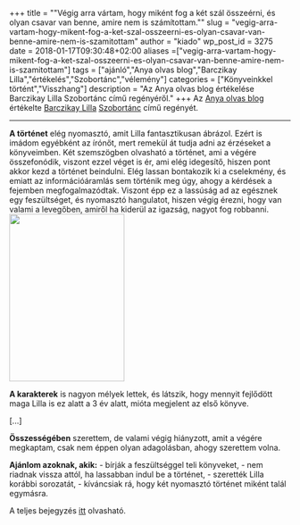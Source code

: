 +++
title = "&quot;Végig arra vártam, hogy miként fog a két szál összeérni, és olyan csavar van benne, amire nem is számítottam.&quot;"
slug = "vegig-arra-vartam-hogy-mikent-fog-a-ket-szal-osszeerni-es-olyan-csavar-van-benne-amire-nem-is-szamitottam"
author = "kiado"
wp_post_id = 3275
date = 2018-01-17T09:30:48+02:00
aliases =["vegig-arra-vartam-hogy-mikent-fog-a-ket-szal-osszeerni-es-olyan-csavar-van-benne-amire-nem-is-szamitottam"]
tags = ["ajánló","Anya olvas blog","Barczikay Lilla","értékelés","Szobortánc","vélemény"]
categories = ["Könyveinkkel történt","Visszhang"]
description = "Az Anya olvas blog értékelése Barczikay Lilla Szobortánc című regényéről."
+++
Az <a href="https://dorkaanyaolvas.blogspot.hu/2017/12/barczikay-lilla-szobortanc.html" target="_blank" rel="noopener">Anya olvas blog</a> értékelte <a href="http://barczikaylilla.konyv.guru/" target="_blank" rel="noopener">Barczikay Lilla</a> <a href="http://www.konyvesbolt.online/Barczikay-Lilla-Szobortanc">Szobortánc</a> című regényét.

<hr />

<strong>A történet</strong> elég nyomasztó, amit Lilla fantasztikusan ábrázol. Ezért is imádom egyébként az írónőt, mert remekül át tudja adni az érzéseket a könyveimben. Két szemszögben olvasható a történet, ami a végére összefonódik, viszont ezzel véget is ér, ami elég idegesítő, hiszen pont akkor kezd a történet beindulni. Elég lassan bontakozik ki a cselekmény, és emiatt az információáramlás sem történik meg úgy, ahogy a kérdések a fejemben megfogalmazódtak. Viszont épp ez a lassúság ad az egésznek egy feszültséget, és nyomasztó hangulatot, hiszen végig érezni, hogy van valami a levegőben, amiről ha kiderül az igazság, nagyot fog robbanni.<img class="size-medium wp-image-3076 alignright" src="uploads/Barczikay-Lilla_Szobortanc-cover-206x300.jpg" alt="" width="206" height="300" />

<strong>A karakterek</strong> is nagyon mélyek lettek, és látszik, hogy mennyit fejlődött maga Lilla is ez alatt a 3 év alatt, mióta megjelent az első könyve.

[...]
<p style="text-align: left;"><strong>Összességében</strong> szerettem, de valami végig hiányzott, amit a végére megkaptam, csak nem éppen olyan adagolásban, ahogy szerettem volna.</p>
<p><strong>Ajánlom azoknak, akik:</strong>
- bírják a feszültséggel teli könyveket,
- nem riadnak vissza attól, ha lassabban indul be a történet,
- szerették Lilla korábbi sorozatát,
- kíváncsiak rá, hogy két nyomasztó történet miként talál egymásra.</p>
A teljes bejegyzés <a href="https://dorkaanyaolvas.blogspot.hu/2017/12/barczikay-lilla-szobortanc.html" target="_blank" rel="noopener">itt</a> olvasható.